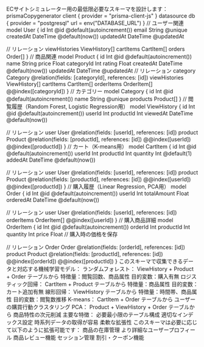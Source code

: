 ECサイトシミュレーター用の最低限必要なスキーマを設計します：
prismaCopygenerator client {
  provider = "prisma-client-js"
}
datasource db {
  provider = "postgresql"
  url      = env("DATABASE_URL")
}
// ユーザー関連
model User {
  id              Int       @id @default(autoincrement())
  email           String    @unique
  createdAt       DateTime  @default(now())
  updatedAt       DateTime  @updatedAt

  // リレーション
  viewHistories   ViewHistory[]
  cartItems       CartItem[]
  orders       Order[]
}
// 商品関連
model Product {
  id          Int       @id @default(autoincrement())
  name        String
  price       Float
  categoryId  Int
  rating      Float
  createdAt   DateTime  @default(now())
  updatedAt   DateTime  @updatedAt
  // リレーション
  category        Category      @relation(fields: [categoryId], references: [id])
  viewHistories   ViewHistory[]
  cartItems       CartItem[]
  orderItems   OrderItem[]
  @@index([categoryId])
}
// カテゴリー
model Category {
  id        Int       @id @default(autoincrement())
  name      String    @unique
  products  Product[]
}
// 閲覧履歴（Random Forest, Logistic Regression用）
model ViewHistory {
  id          Int       @id @default(autoincrement())
  userId      Int
  productId   Int
  viewedAt    DateTime  @default(now())

  // リレーション
  user        User      @relation(fields: [userId], references: [id])
  product     Product   @relation(fields: [productId], references: [id])
  @@index([userId])
  @@index([productId])
}
// カート（K-means用）
model CartItem {
  id          Int       @id @default(autoincrement())
  userId      Int
  productId   Int
  quantity    Int       @default(1)
  addedAt     DateTime  @default(now())

  // リレーション
  user        User      @relation(fields: [userId], references: [id])
  product     Product   @relation(fields: [productId], references: [id])
  @@index([userId])
  @@index([productId])
}
// 購入履歴（Linear Regression, PCA用）
model Order {
  id          Int       @id @default(autoincrement())
  userId      Int
  totalAmount Float
  orderedAt DateTime  @default(now())

  // リレーション
  user          User            @relation(fields: [userId], references: [id])
  orderItems OrderItem[]
  @@index([userId])
}
// 購入商品詳細
model OrderItem {
  id          Int       @id @default(autoincrement())
  orderId  Int
  productId   Int
  quantity    Int
  price       Float     // 購入時の価格を保存

  // リレーション
  Order    Order  @relation(fields: [orderId], references: [id])
  product     Product   @relation(fields: [productId], references: [id])
  @@index([orderId])
  @@index([productId])
}
このスキーマで収集できるデータと対応する機械学習モデル：
ランダムフォレスト：
ViewHistory + Product + Order テーブルから
特徴量：閲覧回数、商品属性
目的変数：購入有無
ロジスティック回帰：
CartItem + Product テーブルから
特徴量：商品属性
目的変数：カート追加有無
線形回帰：
ViewHistory テーブルから
特徴量：時間帯、商品属性
目的変数：閲覧数推移
K-means：
CartItem + Order テーブルから
ユーザーの購買行動クラスタリング
PCA：
Product + ViewHistory + Order テーブルから
商品特性の次元削減
主要な特徴：
必要最小限のテーブル構成
適切なインデックス設定
時系列データの取得が容易
柔軟な拡張性
このスキーマは必要に応じて以下のように拡張可能です：
商品の在庫管理
より詳細なユーザープロフィール
商品レビュー機能
セッション管理
割引・クーポン機能